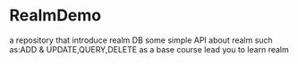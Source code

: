 # RealmDemo
a repository that introduce realm DB 
some simple API about realm such as:ADD & UPDATE,QUERY,DELETE
as a base course lead you to learn realm
